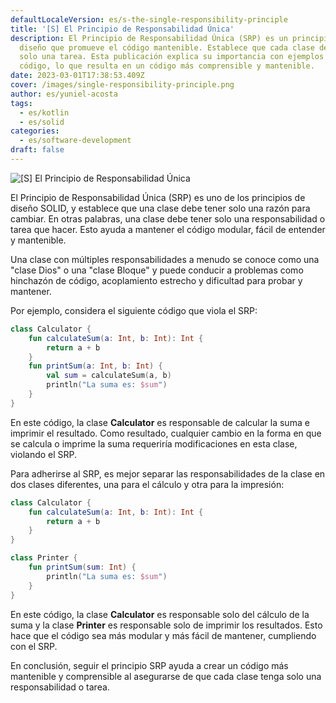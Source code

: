 ```yaml
---
defaultLocaleVersion: es/s-the-single-responsibility-principle
title: '[S] El Principio de Responsabilidad Única'
description: El Principio de Responsabilidad Única (SRP) es un principio de
  diseño que promueve el código mantenible. Establece que cada clase debe tener
  solo una tarea. Esta publicación explica su importancia con ejemplos de
  código, lo que resulta en un código más comprensible y mantenible.
date: 2023-03-01T17:38:53.409Z
cover: /images/single-responsibility-principle.png
author: es/yuniel-acosta
tags:
  - es/kotlin
  - es/solid
categories:
  - es/software-development
draft: false
---
```


![[S] El Principio de Responsabilidad Única](/images/single-responsibility-principle.png '[S] El Principio de Responsabilidad Única')

El Principio de Responsabilidad Única (SRP) es uno de los principios de diseño SOLID, y establece que una clase debe tener solo una razón para cambiar. En otras palabras, una clase debe tener solo una responsabilidad o tarea que hacer. Esto ayuda a mantener el código modular, fácil de entender y mantenible.

Una clase con múltiples responsabilidades a menudo se conoce como una "clase Dios" o una "clase Bloque" y puede conducir a problemas como hinchazón de código, acoplamiento estrecho y dificultad para probar y mantener.

Por ejemplo, considera el siguiente código que viola el SRP:

```kotlin
class Calculator {
    fun calculateSum(a: Int, b: Int): Int {
        return a + b
    }
    fun printSum(a: Int, b: Int) {
        val sum = calculateSum(a, b)
        println("La suma es: $sum")
    }
}
```

En este código, la clase **Calculator** es responsable de calcular la suma e imprimir el resultado. Como resultado, cualquier cambio en la forma en que se calcula o imprime la suma requeriría modificaciones en esta clase, violando el SRP.

Para adherirse al SRP, es mejor separar las responsabilidades de la clase en dos clases diferentes, una para el cálculo y otra para la impresión:

```kotlin
class Calculator {
    fun calculateSum(a: Int, b: Int): Int {
        return a + b
    }
}

class Printer {
    fun printSum(sum: Int) {
        println("La suma es: $sum")
    }
}
```

En este código, la clase **Calculator** es responsable solo del cálculo de la suma y la clase **Printer** es responsable solo de imprimir los resultados. Esto hace que el código sea más modular y más fácil de mantener, cumpliendo con el SRP.

En conclusión, seguir el principio SRP ayuda a crear un código más mantenible y comprensible al asegurarse de que cada clase tenga solo una responsabilidad o tarea.
